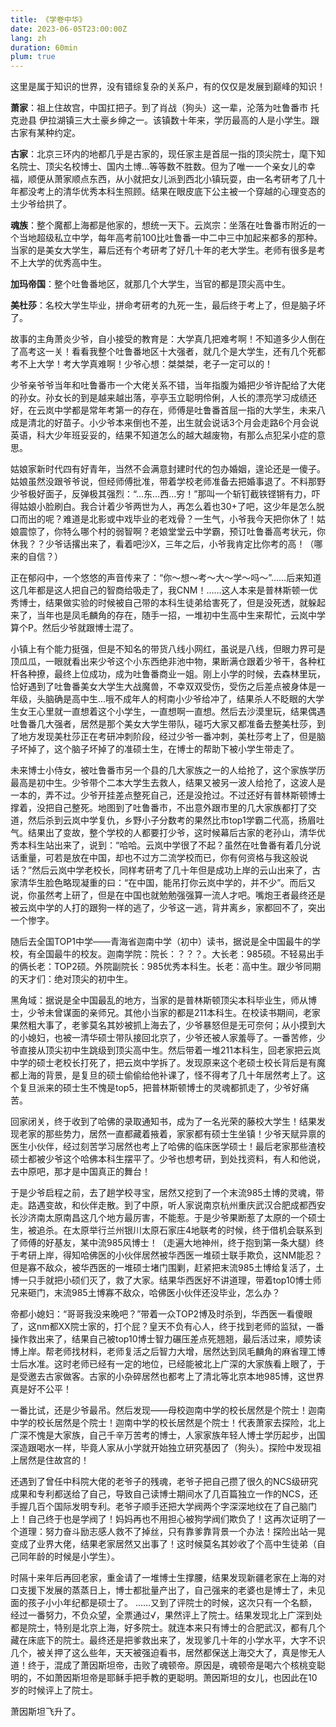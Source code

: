 ```yaml
---
title: 《学卷中华》
date: 2023-06-05T23:00:00Z
lang: zh
duration: 60min
plum: true
---
```


这里是属于知识的世界，没有错综复杂的关系户，有的仅仅是发展到巅峰的知识！

**萧家**：祖上住故宫，中国扛把子。到了肖战（狗头）这一辈，沦落为吐鲁番市 托克逊县 伊拉湖镇三大土豪乡绅之一。该镇数十年来，学历最高的人是小学生。跟古家有某种约定。

**古家**：北京三环内的地都几乎是古家的，现任家主是首屈一指的顶尖院士，麾下知名院士、顶尖名校博士、国内土博...等等数不胜数。但为了唯一一个亲女儿的幸福，顺便从萧家顺点东西，从小就把女儿派到西北小镇玩耍，由一名考研考了几十年都没考上的清华优秀本科生照顾。结果在眼皮底下公主被一个穿越的心理变态的土少爷给拱了。

**魂族**：整个魔都上海都是他家的，想统一天下。云岚宗：坐落在吐鲁番市附近的一个当地超级私立中学，每年高考前100比吐鲁番一中二中三中加起来都多的那种。当家的是美女大学生，幕后还有个考研考了好几十年的老大学生。老师有很多是考不上大学的优秀高中生。

**加玛帝国**：整个吐鲁番地区，就那几个大学生，当官的都是顶尖高中生。

**美杜莎**：名校大学生毕业，拼命考研考的九死一生，最后终于考上了，但是脑子坏了。

故事的主角萧炎少爷，自小接受的教育是：大学真几把难考啊！不知道多少人倒在了高考这一关！看看我整个吐鲁番地区十大强者，就几个是大学生，还有几个死都考不上大学！考大学真难啊！少爷心想：桀桀桀，老子一定可以的！

少爷亲爷爷当年和吐鲁番市一个大佬关系不错，当年指腹为婚把少爷许配给了大佬的孙女。孙女长的到是越来越出落，亭亭玉立聪明伶俐，人长的漂亮学习成绩还好，在云岚中学都是常年考第一的存在，师傅是吐鲁番首屈一指的大学生，未来八成是清北的好苗子。小少爷本来倒也不差，出生就会说话3个月会走路6个月会说英语，科大少年班妥妥的，结果不知道怎么的越大越废物，有那么点犯呆小症的意思。

姑娘家新时代四有好青年，当然不会满意封建时代的包办婚姻，遑论还是一傻子。姑娘虽然没跟爷爷说，但经师傅批准，带着学校老师准备去把婚事退了。不料那野少爷极好面子，反弹极其强烈：“…东…西…穷！”那叫一个斩钉截铁铿锵有力，吓得姑娘小脸刷白。我合计着少爷两世为人，再怎么着也30+了吧，这少年是怎么脱口而出的呢？难道是北影或中戏毕业的老戏骨？一生气，小爷我今天把你休了！姑娘震惊了，你特么哪个村的弱智啊？老娘堂堂云中学霸，预订吐鲁番高考状元，你休我？？少爷话撂出来了，看着吧沙X，三年之后，小爷我肯定比你考的高！（哪来的自信？）

正在郁闷中，一个悠悠的声音传来了：“你～想～考～大～学～吗～”……后来知道这几年都是这人把自己的智商给吸走了，我CNM！……这人本来是普林斯顿一优秀博士，结果做实验的时候被自己带的本科生徒弟给害死了，但是没死透，就躲起来了，当年也是凤毛麟角的存在，随手一招，一堆初中生高中生来帮忙，云岚中学算个P。然后少爷就跟博士混了。

小镇上有个能力挺强，但是不知名的带货八线小网红，虽说是八线，但眼力界可是顶瓜瓜，一眼就看出来少爷这个小东西绝非池中物，果断满仓跟着少爷干，各种杠杆各种撩，最终上位成功，成为吐鲁番商业一姐。刚上小学的时候，去森林里玩，恰好遇到了吐鲁番美女大学生大战魔兽，不幸双双受伤，受伤之后差点被身体是一年级，头脑确是高中生...哦不成年人的柯南小少爷给冲了，结果杀人不眨眼的大学生女王心里就一直想着这个小学生，一直想啊一直想。然后去沙漠里玩，结果偶遇吐鲁番几大强者，居然是那个美女大学生带队，碰巧大家又都准备去整美杜莎，到了地方发现美杜莎正在考研冲刺阶段，经过少爷一番冲刺，美杜莎考上了，但是脑子坏掉了，这个脑子坏掉了的准硕士生，在博士的帮助下被小学生带走了。

未来博士小侍女，被吐鲁番市另一个县的几大家族之一的人给抢了，这个家族学历最高是初中生。少爷带个二本大学生去救人，结果又被另一波人给抢了，这波人是一本的，弄不过。少爷开挂差点整死自己，还是没抢过。不过还好有普林斯顿博士撑着，没把自己整死。地图到了吐鲁番市，不出意外跟市里的几大家族都打了交道，然后杀到云岚中学复仇，乡野小子分数考的果然比市top1学霸二代高，扬眉吐气。结果出了变故，整个学校的人都要打少爷，这时候幕后古家的老孙山，清华优秀本科生站出来了，说到：“哈哈。云岚中学很了不起？虽然在吐鲁番有着几分说话重量，可若是放在中国，却也不过方二流学校而已，你有何资格与我这般说话？”然后云岚中学老校长，同样考研考了几十年但是成功上岸的云山出来了，古家清华生脸色略现凝重的曰：“在中国，能吊打你云岚中学的，并不少”。而后又说，你虽然考上研了，但是在中国也就勉勉强强算一流人才吧。嘴炮王者最终还是被云岚中学的人打的跟狗一样的逃了，少爷这一逃，背井离乡，家都回不了，突出一个惨字。

随后去全国TOP1中学——青海省迦南中学（初中）读书，据说是全中国最牛的学校，有全国最牛的校友。迦南学院：院长：？？？。大长老：985硕。不轻易出手的俩长老：TOP2硕。外院副院长：985优秀本科生。长老：高中生。跟少爷同期的天才们：绝对顶尖的初中生。

黑角域：据说是全中国最乱的地方，当家的是普林斯顿顶尖本科毕业生，师从博士，少爷未曾谋面的亲师兄。其他小当家的都是211本科生。在校读书期间，老家果然粗大事了，老爹莫名其妙被抓上海去了，少爷暴怒但是无可奈何；从小摸到大的小媳妇，也被一清华硕士带队接回北京了，少爷还被人家羞辱了。一番苦修，少爷直接从顶尖初中生跳级到顶尖高中生。然后带着一堆211本科生，回老家把云岚中学的硕士老校长打死了，把云岚中学拆了。发现原来这个老硕士校长背后是有魔都上海的背景，是复旦的硕士偷偷给他补课了，怪不得考了几十年居然考上了。这个复旦派来的硕士生不愧是top5，把普林斯顿博士的灵魂都抓走了，少爷好痛苦。

回家闭关，终于收到了哈佛的录取通知书，成为了一名光荣的藤校大学生！结果发现老家的那些势力，居然一直都藏着掖着，家家都有硕士生坐镇！少爷天赋异禀的医生小伙伴，经过刻苦学习居然也考上了哈佛的临床医学硕士！最后老家那些渣校硕士都被少爷这个哈佛本科生摆平了。少爷也想考研，到处找资料，有人和他说，去中原吧，那才是中国真正的舞台！

于是少爷启程之前，去了趟学校寻宝，居然又挖到了一个末流985土博的灵魂，带走。路遇变故，和伙伴走散。到了中原，听人家说南京杭州重庆武汉合肥成都西安长沙济南太原南昌这几个地方最厉害，不能惹。于是少爷果断惹了太原的一个硕士生，被追杀。在太原举行兰州银川太原石家庄4地联考的时候，终于借机会联系到了师傅的好基友，某中流985风博士！（走遍大地神州，终于抱到第一条大腿）终于考研上岸，得知哈佛医的小伙伴居然被华西医一堆硕士联手欺负，这NM能忍？但是寡不敌众，被华西医的一堆硕士堵门围剿，赶紧把末流985土博给复活了，土博一只手就把小硕们灭了，救了大家。结果华西医好不讲道理，带着top10博士师兄来砸门，末流985土博寡不敌众，哈佛医小伙伴还没毕业，怎么办？

帝都小媳妇：“哥哥我没来晚吧？”带着一众TOP2博及时杀到，华西医一看傻眼了，这nm都XX院士家的，打个屁？皇天不负有心人，终于找到老师的监狱，一番操作救出来了，结果自己被top10博士智力碾压差点死翘翘，最后活过来，顺势读博上岸。帮老师找材料，老师复活之后智力大增，居然达到凤毛麟角的麻省理工博士后水准。这时老师已经有一定的地位，已经能被北上广深的大家族看上眼了，于是受邀去古家做客。古家的小杂碎居然也都考上了清北等北京本地985博，这世界真是好不公平！

一番比试，还是少爷最吊。然后发现——母校迦南中学的校长居然是个院士！迦南中学的校长居然是个院士！迦南中学的校长居然是个院士！代表萧家去探险，北上广深不愧是大家族，自己千辛万苦考的博士，人家家族年轻人博士学历起步，出国深造跟喝水一样，毕竟人家从小学就开始独立研究基因了（狗头）。探险中发现祖上居然是住故宫的！

还遇到了曾任中科院大佬的老爷子的残魂，老爷子把自己攒了很久的NCS级研究成果和专利都送给了自己，导致自己读博士期间水了几百篇独立一作的NCS，还手握几百个国际发明专利。老爷子顺手还把大学阀两个字深深地纹在了自己脑门上！自己终于也是学阀了！妈妈再也不用担心被狗学阀们欺负了！这再次证明了一个道理：努力奋斗励志感人救不了掉丝，只有靠爹靠背景一个办法！探险出站一晃变成了业界大佬，结果老家居然又出事了！这时候莫名其妙收了个高中生徒弟（自己同年龄的时候是小学生）。

时隔十来年后再回老家，重金请了一堆博士生撑腰，结果发现新疆老家在上海的对口支援下发展的蒸蒸日上，博士都批量产出了，自己强来的老婆也是博士了，未见面的孩子小小年纪都是硕士了。 ......又到了评院士的时候，这次只有一个名额，经过一番努力，不负众望，全票通过√，果然评上了院士。结果发现北上广深到处都是院士，特别是北京上海，好多院士。就连本来只有博士的合肥武汉，都有几个藏在床底下的院士。最终还是把爹救出来了，发现爹几十年的小学水平，大字不识几个，被关押了这么些年，天天被强迫看书，居然都保送上海交大了，真是惨无人道！终于，混成了萧因斯坦帝，击败了魂顿帝。原因是，魂顿帝是喝六个核桃变聪明的，不如萧因斯坦帝是耶稣手把手教的更聪明。萧因斯坦的女儿，也因此在10岁的时候评上了院士。

萧因斯坦飞升了。